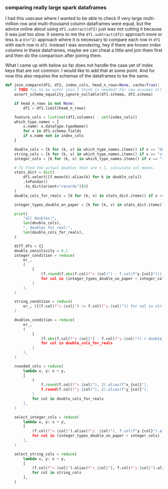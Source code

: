 ### comparing really large spark dataframes
I had this usecase where I wanted to be able to check if very large multi-million row and multi-thousand column dataframes were equal, but the advice online about using `df1.subtract(df2)` just was not cutting it because it was just too slow. It seems to me the `df1.subtract(df2)` approach more or less is a `O(n^2)` approach where it is necessary to compare each row in `df1` with each row in `df2`. Instead I was wondering, hey if there are known index columns in these dataframes, maybe we can cheat a little and join them first and then do the comparison after joining them.

What I came up with below so far does not handle the case yet of index keys that are not common. I would like to add that at some point. And for now this also requires the schemas of the dataframes to be the same.

```python
def join_compare(df1, df2, index_cols, head_n_rows=None, cache=True):
    # TODO fix to be outer join I think is needed? For now assumes all index cols match fully.
    assert_schema_equality_ignore_nullable(df1.schema, df2.schema)

    if head_n_rows is not None:
        df1 = df1.limit(head_n_rows)

    feature_cols = list(set(df1.columns) - set(index_cols))
    which_type_names = {
        x.name: x.dataType.typeName()
        for x in df1.schema.fields
        if x.name not in index_cols
    }

    double_cols = [k for (k, v) in which_type_names.items() if v == "double"]
    string_cols = [k for (k, v) in which_type_names.items() if v == "string"]
    integer_cols = [k for (k, v) in which_type_names.items() if v == "integer"]

    # To find the actual doubles that are < 1, calculate col means.
    stats_dict = dict(
        df1.select([f.mean(k).alias(k) for k in double_cols])
        .toPandas()
        .to_dict(orient="records")[0]
    )
    double_cols_for_reals = [k for (k, v) in stats_dict.items() if v <= 1]

    integer_types_double_on_paper = [k for (k, v) in stats_dict.items() if v > 1]

    print(
        "all doubles:",
        len(double_cols),
        ", doubles for real:",
        len(double_cols_for_reals),
    )

    diff_dfs = {}
    double_sensitivity = 0.1
    integer_condition = reduce(
        or_,
        (
            [
                (f.round(f.abs(f.col(f"x.{col)") - f.col(f"y.{col}"))) > 0)
                for col in (integer_types_double_on_paper + integer_cols)
            ]
        ),
    )

    string_condition = reduce(
        or_, ([(f.col(f"x.{col}") != f.col(f"y.{col)")) for col in string_cols])
    )

    doubles_condition = reduce(
        or_,
        (
            [
                (f.abs(f.col(f"x.{col}") - f.col(f"y.{col)")) > double_sensitivity)
                for col in double_cols_for_reals
            ]
        ),
    )

    rounded_cols = reduce(
        lambda x, y: x + y,
        [
            (
                f.round(f.col(f"x.{col)"), 2).alias(f"x_{col}"),
                f.round(f.col(f"y.{col)"), 2).alias(f"y_{col}"),
            )
            for col in double_cols_for_reals
        ],
    )

    select_integer_cols = reduce(
        lambda x, y: x + y,
        [
            (f.col(f"x.{col}").alias(f"y_ {col)"), f.col(f"y.{col}").alias(f"y_{col}"))
            for col in (integer_types_double_on_paper + integer_cols)
        ],
    )

    select_string_cols = reduce(
        lambda x, y: x + y,
        [
            (f.col(f"x.{col}").alias(f"x_{col}"), f.col(f"y.{col}").alias(f"y_{col}"))
            for col in string_cols
        ],
    )
```

